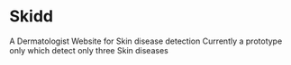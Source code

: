 # Skidd
A Dermatologist Website for Skin disease detection Currently a prototype only which detect only three Skin diseases
